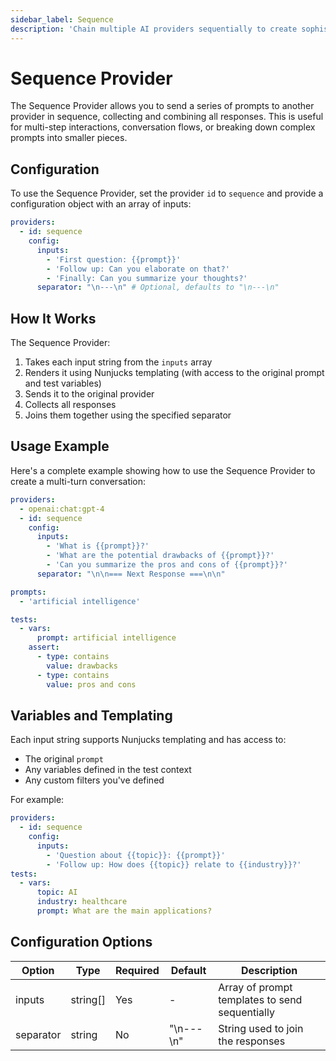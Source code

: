 ```yaml
---
sidebar_label: Sequence
description: 'Chain multiple AI providers sequentially to create sophisticated evaluation workflows with data transformation and routing'
---
```


# Sequence Provider

The Sequence Provider allows you to send a series of prompts to another provider in sequence, collecting and combining all responses. This is useful for multi-step interactions, conversation flows, or breaking down complex prompts into smaller pieces.

## Configuration

To use the Sequence Provider, set the provider `id` to `sequence` and provide a configuration object with an array of inputs:

```yaml
providers:
  - id: sequence
    config:
      inputs:
        - 'First question: {{prompt}}'
        - 'Follow up: Can you elaborate on that?'
        - 'Finally: Can you summarize your thoughts?'
      separator: "\n---\n" # Optional, defaults to "\n---\n"
```

## How It Works

The Sequence Provider:

1. Takes each input string from the `inputs` array
2. Renders it using Nunjucks templating (with access to the original prompt and test variables)
3. Sends it to the original provider
4. Collects all responses
5. Joins them together using the specified separator

## Usage Example

Here's a complete example showing how to use the Sequence Provider to create a multi-turn conversation:

```yaml
providers:
  - openai:chat:gpt-4
  - id: sequence
    config:
      inputs:
        - 'What is {{prompt}}?'
        - 'What are the potential drawbacks of {{prompt}}?'
        - 'Can you summarize the pros and cons of {{prompt}}?'
      separator: "\n\n=== Next Response ===\n\n"

prompts:
  - 'artificial intelligence'

tests:
  - vars:
      prompt: artificial intelligence
    assert:
      - type: contains
        value: drawbacks
      - type: contains
        value: pros and cons
```

## Variables and Templating

Each input string supports Nunjucks templating and has access to:

- The original `prompt`
- Any variables defined in the test context
- Any custom filters you've defined

For example:

```yaml
providers:
  - id: sequence
    config:
      inputs:
        - 'Question about {{topic}}: {{prompt}}'
        - 'Follow up: How does {{topic}} relate to {{industry}}?'
tests:
  - vars:
      topic: AI
      industry: healthcare
      prompt: What are the main applications?
```

## Configuration Options

| Option    | Type     | Required | Default   | Description                                    |
| --------- | -------- | -------- | --------- | ---------------------------------------------- |
| inputs    | string[] | Yes      | -         | Array of prompt templates to send sequentially |
| separator | string   | No       | "\n---\n" | String used to join the responses              |
